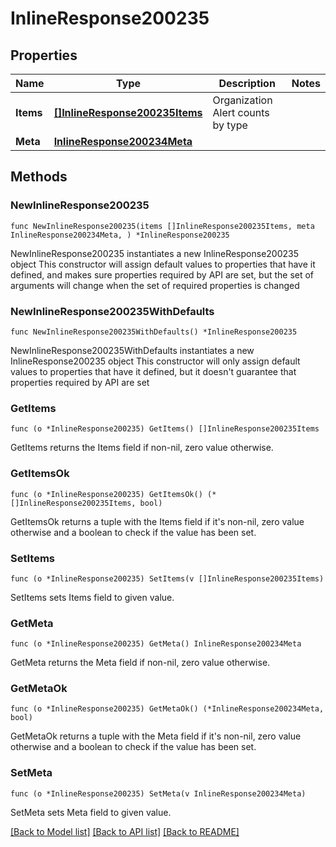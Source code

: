 # InlineResponse200235

## Properties

Name | Type | Description | Notes
------------ | ------------- | ------------- | -------------
**Items** | [**[]InlineResponse200235Items**](InlineResponse200235Items.md) | Organization Alert counts by type | 
**Meta** | [**InlineResponse200234Meta**](InlineResponse200234Meta.md) |  | 

## Methods

### NewInlineResponse200235

`func NewInlineResponse200235(items []InlineResponse200235Items, meta InlineResponse200234Meta, ) *InlineResponse200235`

NewInlineResponse200235 instantiates a new InlineResponse200235 object
This constructor will assign default values to properties that have it defined,
and makes sure properties required by API are set, but the set of arguments
will change when the set of required properties is changed

### NewInlineResponse200235WithDefaults

`func NewInlineResponse200235WithDefaults() *InlineResponse200235`

NewInlineResponse200235WithDefaults instantiates a new InlineResponse200235 object
This constructor will only assign default values to properties that have it defined,
but it doesn't guarantee that properties required by API are set

### GetItems

`func (o *InlineResponse200235) GetItems() []InlineResponse200235Items`

GetItems returns the Items field if non-nil, zero value otherwise.

### GetItemsOk

`func (o *InlineResponse200235) GetItemsOk() (*[]InlineResponse200235Items, bool)`

GetItemsOk returns a tuple with the Items field if it's non-nil, zero value otherwise
and a boolean to check if the value has been set.

### SetItems

`func (o *InlineResponse200235) SetItems(v []InlineResponse200235Items)`

SetItems sets Items field to given value.


### GetMeta

`func (o *InlineResponse200235) GetMeta() InlineResponse200234Meta`

GetMeta returns the Meta field if non-nil, zero value otherwise.

### GetMetaOk

`func (o *InlineResponse200235) GetMetaOk() (*InlineResponse200234Meta, bool)`

GetMetaOk returns a tuple with the Meta field if it's non-nil, zero value otherwise
and a boolean to check if the value has been set.

### SetMeta

`func (o *InlineResponse200235) SetMeta(v InlineResponse200234Meta)`

SetMeta sets Meta field to given value.



[[Back to Model list]](../README.md#documentation-for-models) [[Back to API list]](../README.md#documentation-for-api-endpoints) [[Back to README]](../README.md)


